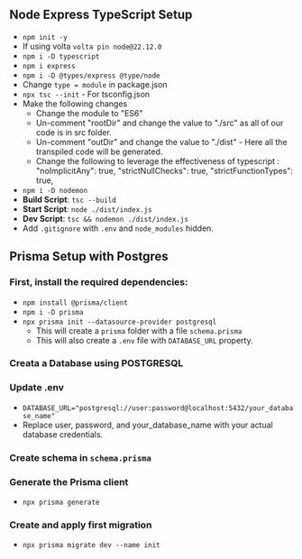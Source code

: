 ## Node Express TypeScript Setup
- `npm init -y`
- If using volta `volta pin node@22.12.0`
- `npm i -D typescript`
- `npm i express`
- `npm i -D @types/express @type/node`
- Change `type = module` in package.json
- `npx tsc --init` - For tsconfig.json
- Make the following changes
  - Change the module to "ES6"
  - Un-comment "rootDir" and change the value to "./src" as all of our code is in src folder.
  - Un-comment "outDir" and change the value to "./dist" - Here all the transpiled code will be generated.
  - Change the following to leverage the effectiveness of typescript : "noImplicitAny": true, "strictNullChecks": true, "strictFunctionTypes": true,
- `npm i -D nodemon`
- **Build Script**: `tsc --build`
- **Start Script**: `node ./dist/index.js`
- **Dev Script**: `tsc && nodemon ./dist/index.js`
- Add `.gitignore` with `.env` and `node_modules` hidden.

## Prisma Setup with Postgres
 
### First, install the required dependencies:
- `npm install @prisma/client`
- `npm i -D prisma`
- `npx prisma init --datasource-provider postgresql` 
  - This will create a `prisma` folder with a file `schema.prisma`
  - This will also create a `.env` file with `DATABASE_URL` property.

### Creata a Database using POSTGRESQL

### Update .env
- `DATABASE_URL="postgresql://user:password@localhost:5432/your_database_name"`
- Replace user, password, and your_database_name with your actual database credentials.

### Create schema in `schema.prisma`


### Generate the Prisma client
- `npx prisma generate`

### Create and apply first migration
- `npx prisma migrate dev --name init`